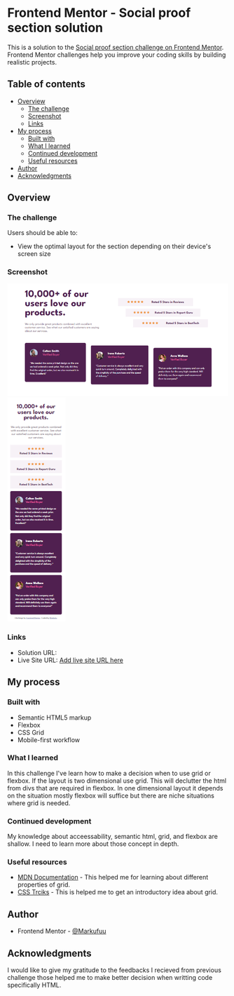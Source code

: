 # Frontend Mentor - Social proof section solution

This is a solution to the [Social proof section challenge on Frontend Mentor](https://www.frontendmentor.io/challenges/social-proof-section-6e0qTv_bA). Frontend Mentor challenges help you improve your coding skills by building realistic projects. 

## Table of contents

- [Overview](#overview)
  - [The challenge](#the-challenge)
  - [Screenshot](#screenshot)
  - [Links](#links)
- [My process](#my-process)
  - [Built with](#built-with)
  - [What I learned](#what-i-learned)
  - [Continued development](#continued-development)
  - [Useful resources](#useful-resources)
- [Author](#author)
- [Acknowledgments](#acknowledgments)

## Overview

### The challenge

Users should be able to:

- View the optimal layout for the section depending on their device's screen size

### Screenshot

![Desktop](./Screenshots/Desktop.PNG)
![Mobile](./Screenshots/Mobile.PNG)

### Links

- Solution URL: [](https://your-solution-url.com)
- Live Site URL: [Add live site URL here](https://your-live-site-url.com)

## My process

### Built with

- Semantic HTML5 markup
- Flexbox
- CSS Grid
- Mobile-first workflow



### What I learned
In this challenge I've learn how to make a decision when to use grid or flexbox. If the layout is two dimensional use grid. This will declutter the html from divs that are required in flexbox.
In one dimensional layout it depends on the situation mostly flexbox will suffice but there are niche situations where grid is needed. 

### Continued development
My knowledge about acceessability, semantic html, grid, and flexbox are shallow. I need to learn more about those concept in depth. 

### Useful resources

- [MDN Documentation](https://developer.mozilla.org/en-US/) - This helped me for learning about different properties of grid. 
- [CSS Trciks](https://css-tricks.com/snippets/css/complete-guide-grid/#aa-basics-browser-support) - This is helped me to get an introductory idea about grid. 


## Author

- Frontend Mentor - [@Markufuu](https://www.frontendmentor.io/profile/Markufuu)


## Acknowledgments

I would like to give my gratitude to the feedbacks I recieved from previous challenge those helped me to make better decision when writting code specifically HTML. 